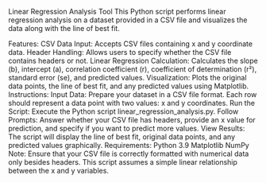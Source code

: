 Linear Regression Analysis Tool
This Python script performs linear regression analysis on a dataset provided in a CSV file and visualizes the data along with the line of best fit.

Features:
CSV Data Input: Accepts CSV files containing x and y coordinate data.
Header Handling: Allows users to specify whether the CSV file contains headers or not.
Linear Regression Calculation: Calculates the slope (b), intercept (a), correlation coefficient (r), coefficient of determination (r²), standard error (se), and predicted values.
Visualization: Plots the original data points, the line of best fit, and any predicted values using Matplotlib.
Instructions:
Input Data: Prepare your dataset in a CSV file format. Each row should represent a data point with two values: x and y coordinates.
Run the Script: Execute the Python script linear_regression_analysis.py.
Follow Prompts: Answer whether your CSV file has headers, provide an x value for prediction, and specify if you want to predict more values.
View Results: The script will display the line of best fit, original data points, and any predicted values graphically.
Requirements:
Python 3.9
Matplotlib
NumPy
Note:
Ensure that your CSV file is correctly formatted with numerical data only besides headers.
This script assumes a simple linear relationship between the x and y variables.
